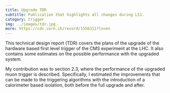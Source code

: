 ```yaml
---
title: Upgrade TDR
subtitle: Publication that highlights all changes during LS1.
category: trigger
img: ../images/tdr.jpg
more: https://cds.cern.ch/record/1556311?ln=en
---
```


This technical design report (TDR) covers the plans of the upgrade of the hardware based first level trigger of the CMS experiment at the LHC. It also contains some estimates on the possible performance with the upgraded system.

My contribution was to section 2.3, where the performance of the upgraded muon trigger is described. Specifically, I estimated the improvements that can be made to the triggering algorithms with the introduction of a calorimeter based isolation, both before the full upgrade and after.
